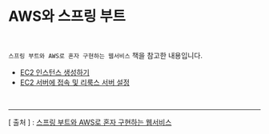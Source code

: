 AWS와 스프링 부트
===

<br/>

`스프링 부트와 AWS로 혼자 구현하는 웹서비스` 책을 참고한 내용입니다.

* [EC2 인스턴스 생성하기](https://github.com/KimYoungQ/study/blob/main/AWS%EC%99%80%20%EC%8A%A4%ED%94%84%EB%A7%81%20%EB%B6%80%ED%8A%B8/EC2%20%EC%9D%B8%EC%8A%A4%ED%84%B4%EC%8A%A4%20%EC%83%9D%EC%84%B1%ED%95%98%EA%B8%B0.md)
* [EC2 서버에 접속 및 리룩스 서버 설정](https://github.com/KimYoungQ/study/blob/main/AWS%EC%99%80%20%EC%8A%A4%ED%94%84%EB%A7%81%20%EB%B6%80%ED%8A%B8/EC2%20%EC%84%9C%EB%B2%84%EC%97%90%20%EC%A0%91%EC%86%8D%ED%95%98%EA%B8%B0.md)

<br/>

---
[ 출처 ] : [스프링 부트와 AWS로 혼자 구현하는 웹서비스](http://www.yes24.com/Product/Goods/83849117?OzSrank=1)   
